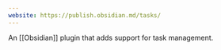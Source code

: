 ```yaml
---
website: https://publish.obsidian.md/tasks/
---
```

An [[Obsidian]] plugin that adds support for task management.